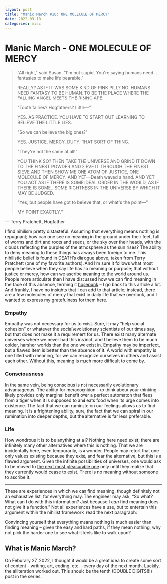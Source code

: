 ```yaml
---
layout: post
title: "Manic March #10: ONE MOLECULE OF MERCY"
date: 2022-03-10
categories: misc
---
```


# Manic March - ONE MOLECULE OF MERCY

> “All right," said Susan. "I'm not stupid. You're saying humans need... fantasies to make life bearable."
>
> REALLY? AS IF IT WAS SOME KIND OF PINK PILL? NO. HUMANS NEED FANTASY TO BE HUMAN. TO BE THE PLACE WHERE THE FALLING ANGEL MEETS THE RISING APE.
>
> "Tooth fairies? Hogfathers? Little—"
>
> YES. AS PRACTICE. YOU HAVE TO START OUT LEARNING TO BELIEVE THE LITTLE LIES.
>
> "So we can believe the big ones?"
>
> YES. JUSTICE. MERCY. DUTY. THAT SORT OF THING.
>
> "They're not the same at all!"
>
> YOU THINK SO? THEN TAKE THE UNIVERSE AND GRIND IT DOWN TO THE FINEST POWDER AND SIEVE IT THROUGH THE FINEST SIEVE AND THEN SHOW ME ONE ATOM OF JUSTICE, ONE MOLECULE OF MERCY. AND YET—Death waved a hand. AND YET YOU ACT AS IF THERE IS SOME IDEAL ORDER IN THE WORLD, AS IF THERE IS SOME...SOME RIGHTNESS IN THE UNIVERSE BY WHICH IT MAY BE JUDGED.
>
> "Yes, but people have got to believe that, or what's the point—"
>
> MY POINT EXACTLY.”

― Terry Pratchett, Hogfather

I find nihilism pretty distasteful. Assuming that everything means nothing is repugnant; how can one see no meaning in the ground under their feet, full of worms and dirt and roots and seeds, or the sky over their heads, with the clouds reflecting the purples of the atmosphere as the sun rises? The ability to deny meaning to these things has always been foreign to me. This nihilistic belief is found in DEATH’s dialogue above, taken from Terry Pratchett (one of my favorite authors). And I’m sure it follows what most people believe when they say life has no meaning or purpose; that without justice or mercy, how can we ascribe meaning to the world around us. People more articulate than I have discussed how we can find meaning in the face of this absence, terming it [hopepunk](https://festive.ninja/one-atom-of-justice-one-molecule-of-mercy-and-the-empire-of-unsheathed-knives-alexandra-rowland/) – I go back to this article a lot. And frankly, I have no insights that I can add to that article; instead, there are a few molecules of mercy that exist in daily life that we overlook, and I wanted to express my gratefulness for them here.

### Empathy
Empathy was not necessary for us to exist. Sure, it may “help social cohesion” or whatever the social\evolutionary scientists of our times say, but that does not make it a requirement for us. There exist many alternate universes where we never had this instinct, and I believe them to be much colder, harsher worlds than the one we exist in. Empathy may be imperfect, but a flawed item is better than the absence of it. A world with empathy is one filled with meaning, for we can recognize ourselves in others and assist each other. Without this, meaning is much more difficult to come by.
### Consciousness
In the same vein, being conscious is not necessarily evolutionary advantageous. The ability for metacognition – to think about your thinking – likely provides only marginal benefit over a perfect automaton that flees from a tiger when it is supposed to and eats food when its urge comes into existence. The fact that we can ruminate on our feelings allows us to find meaning. It is a frightening ability, sure, the fact that we can spiral in our rumination into deeper depths, but the alternative is far less preferable. 
### Life
How wondrous it is to be anything at all? Nothing here need exist; there are infinitely many other alternatives where this is nothing. That we are incidentally here, even temporarily, is a wonder. People may retort that one only values existing because they exist, and fear the alternative, but this is a flawed argument. Given the infinite possibilities of universes, one would ask to be moved to [the next most pleasurable one]( https://slatestarcodex.com/2015/03/15/answer-to-job/) only until they realize that they currently would cease to exist. There is no meaning without someone to ascribe it.
***
These are experiences in which we can find meaning, though definitely not an exhaustive list, for everything may. The engineer may ask, “So what? What can I do with this information? Just because I *can* find meaning does not give it a function.” Not all experiences have a use, but to entertain this argument within the nihilist framework, read the next paragraph:

Convincing yourself that everything means nothing is much easier than finding meaning – given the easy and hard paths, if they mean nothing, why not pick the harder one to see what it feels like to walk upon?

## What is Manic March?

On Feburary 27, 2022, I thought it would be a great idea to create some sort of content - writing, art, coding, etc. - every day of the next month. Luckily, the alliteration worked out. This should be the tenth (DOUBLE DIGITS!!!) post in the series.
